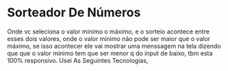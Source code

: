 # Sorteador De Números
Onde vc seleciona o valor minimo o máximo, e o sorteio acontece entre esses dois valores,
onde o valor minimo não pode ser maior que o valor máximo, se isso acontecer ele vai mostrar uma menssagem na tela dizendo que que o valor minimo tem que ser menor q do input de baixo,
tbm esta 100% responsivo.
Usei As Seguintes Tecnologias,
